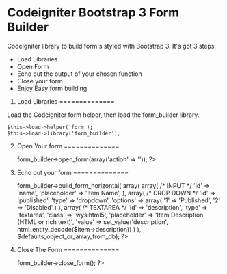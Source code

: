 Codeigniter Bootstrap 3 Form Builder
======================

CodeIgniter library to build form's styled with Bootstrap 3.
It's got 3 steps:
*	Load Libraries
* 	Open Form
*	Echo out the output of your chosen function
* 	Close your form
* 	Enjoy Easy form building


1. Load Libraries
==============

Load the Codeigniter form helper, then load the form_builder library.

	$this->load->helper('form');
	$this->load->library('form_builder');

2. Open Your form
==============

	<?= $this->form_builder->open_form(array('action' => '')); ?>
	
3. Echo out your form
==============

	<?=
            $this->form_builder->build_form_horizontal(
                    array(
                array( /* INPUT */
                    'id' => 'name',
                    'placeholder' => 'Item Name',
                ),
                array( /* DROP DOWN */
                            'id' => 'published',
                            'type' => 'dropdown',
                            'options' => array(
                                '1' => 'Published',
                                '2' => 'Disabled'
                            )
                        ),
                array( /* TEXTAREA */
                    'id' => 'description',
                    'type' => 'textarea',
                    'class' => 'wysihtml5',
                    'placeholder' => 'Item Description (HTML or rich text)',
                    'value' => set_value('description', html_entity_decode($item->description))
                )
                    ), $defaults_object_or_array_from_db);
            ?>

4. Close The Form
==============

	<?= $this->form_builder->close_form(); ?>
